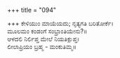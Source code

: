 +++
title = "094"

+++
ಕೇಳಿಯುಂ ಮಾಯೆಯದು; ನೃತ್ಯಗತಿ ಬರಿತೋರ್ಕೆ।  
ಮೂಲಮಂ ಕಂಡಂಗೆ ಸಂಭ್ರಾಂತಿಯೇನು?॥  
ಆಳದಲಿ ನಿರ್ಲಿಪ್ತ ಮೇಲೆ ನಿಯತಿಕ್ಲುಪ್ತ।  
ಲೀಲಾಪ್ರಿಯಂ ಬ್ರಹ್ಮ - ಮಂಕುತಿಮ್ಮ॥  
